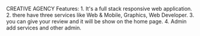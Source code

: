 CREATIVE AGENCY
   Features:
      1. It's a full stack responsive web application.
      2. there have three services like Web & Mobile, Graphics, Web Developer.
      3. you can give your review and it will be show on the home page.
      4. Admin add services and other admin.
